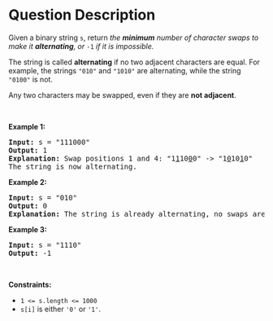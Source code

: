 # Question Description

<p>Given a binary string <code>s</code>, return <em>the <strong>minimum</strong> number of character swaps to make it <strong>alternating</strong>, or </em><code>-1</code><em> if it is impossible.</em></p>

<p>The string is called <strong>alternating</strong> if no two adjacent characters are equal. For example, the strings <code>&quot;010&quot;</code> and <code>&quot;1010&quot;</code> are alternating, while the string <code>&quot;0100&quot;</code> is not.</p>

<p>Any two characters may be swapped, even if they are&nbsp;<strong>not adjacent</strong>.</p>

<p>&nbsp;</p>
<p><strong>Example 1:</strong></p>

<pre>
<strong>Input:</strong> s = &quot;111000&quot;
<strong>Output:</strong> 1
<strong>Explanation:</strong> Swap positions 1 and 4: &quot;1<u>1</u>10<u>0</u>0&quot; -&gt; &quot;1<u>0</u>10<u>1</u>0&quot;
The string is now alternating.
</pre>

<p><strong>Example 2:</strong></p>

<pre>
<strong>Input:</strong> s = &quot;010&quot;
<strong>Output:</strong> 0
<strong>Explanation:</strong> The string is already alternating, no swaps are needed.
</pre>

<p><strong>Example 3:</strong></p>

<pre>
<strong>Input:</strong> s = &quot;1110&quot;
<strong>Output:</strong> -1
</pre>

<p>&nbsp;</p>
<p><strong>Constraints:</strong></p>

<ul>
	<li><code>1 &lt;= s.length &lt;= 1000</code></li>
	<li><code>s[i]</code> is either <code>&#39;0&#39;</code> or <code>&#39;1&#39;</code>.</li>
</ul>
